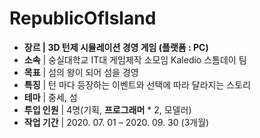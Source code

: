 # RepublicOfIsland
- **장르  |  3D 턴제 시뮬레이션 경영 게임 (플랫폼 : PC)**
- **소속**  |  숭실대학교 IT대 게임제작 소모임 Kaledio 스톰데이 팀
- **목표**  |  섬의 왕이 되어 섬을 경영
- **특징**  |  턴 마다 등장하는 이벤트와 선택에 따라 달라지는 스토리
- **테마**  |  중세, 섬
- **투입 인원**  |  4명(기획, **프로그래머** * 2, 모델러)
- **작업 기간**  |  2020. 07. 01 – 2020. 09. 30 (3개월)
